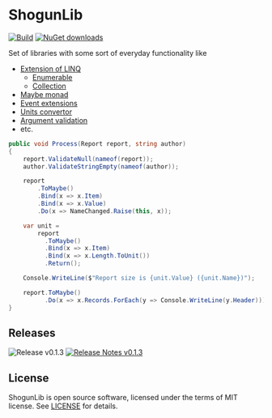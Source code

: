 # ShogunLib

[![Build](https://ci.appveyor.com/api/projects/status/3xfkxtnkrts1x06q/branch/master?svg=true)](https://ci.appveyor.com/project/iivchenko/shogunlib) [![NuGet downloads](https://img.shields.io/badge/nuget-v%200.1.3-brightgreen.svg)](https://www.nuget.org/packages/ShogunLib.dll)

Set of libraries with some sort of everyday functionality like 
* [Extension of LINQ](https://github.com/iivchenko/ShogunLib/wiki/LINQ)
  * [Enumerable](https://github.com/iivchenko/ShogunLib/wiki/Enumerable)
  * [Collection](https://github.com/iivchenko/ShogunLib/wiki/Collection)
* [Maybe monad](https://github.com/iivchenko/ShogunLib/wiki/Maybe)
* [Event extensions](https://github.com/iivchenko/ShogunLib/wiki/Events)
* [Units convertor](https://github.com/iivchenko/ShogunLib/wiki/Units)
* [Argument validation](https://github.com/iivchenko/ShogunLib/wiki/Validate)
* etc.

```csharp
public void Process(Report report, string author)
{
    report.ValidateNull(nameof(report));
    author.ValidateStringEmpty(nameof(author));

    report
		.ToMaybe()
		.Bind(x => x.Item)
		.Bind(x => x.Value)
		.Do(x => NameChanged.Raise(this, x));

    var unit = 
    	report
	      .ToMaybe()
	      .Bind(x => x.Item)
	      .Bind(x => x.Length.ToUnit())
	      .Return();

	Console.WriteLine($"Report size is {unit.Value} ({unit.Name})");

    report.ToMaybe()
          .Do(x => x.Records.ForEach(y => Console.WriteLine(y.Header)));
}
```

## Releases ##
![Release v0.1.3](https://img.shields.io/badge/v%200.1.3-missing-lightgrey.svg) [![Release Notes v0.1.3](https://img.shields.io/badge/Release%20notes-Navigate-brightgreen.svg)](https://github.com/iivchenko/ShogunLib/releases/tag/v0.1.3)

## License ##

ShogunLib is open source software, licensed under the terms of MIT license. 
See [LICENSE](LICENSE) for details.